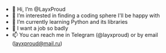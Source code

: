 - 👋 Hi, I’m @LayxProud
- 👀 I’m interested in finding a coding sphere I'll be happy with
- 🌱 I’m currently learning Python and its libraries
- 💞️ I want a job so badly
- 📫 You can reach me in Telegram (@layxproud) or by email (layxproud@mail.ru)

<!---
LayxProud/LayxProud is a ✨ special ✨ repository because its `README.md` (this file) appears on your GitHub profile.
You can click the Preview link to take a look at your changes.
--->
